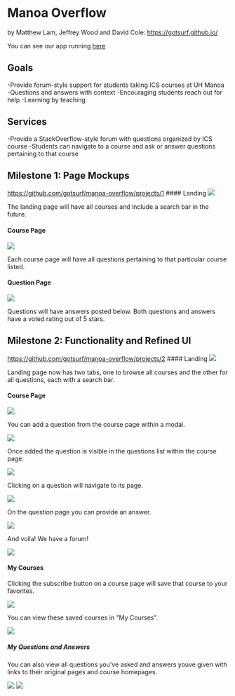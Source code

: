 # Manoa Overflow

by Matthew Lam, Jeffrey Wood and David Cole: https://gotsurf.github.io/

You can see our app running <a href='http://manoaoverflow.meteorapp.com/'>here</a>


## Goals

-Provide forum-style support for students taking ICS courses at UH Manoa
-Questions and answers with context
-Encouraging students reach out for help
-Learning by teaching

## Services

-Provide a StackOverflow-style forum with questions organized by ICS course
-Students can navigate to a course and ask or answer questions pertaining to that course

## Milestone 1: Page Mockups
<a href='https://github.com/gotsurf/manoa-overflow/projects/1'>
                            https://github.com/gotsurf/manoa-overflow/projects/1</a>
#### Landing

<img src='app/public/images/m1/landing.png'/>

The landing page will have all courses and include a search bar in the future.

#### Course Page

<img src='app/public/images/m1/course.png'/>

Each course page will have all questions pertaining to that particular course listed.

#### Question Page

<img src='app/public/images/m1/question.png'/>

Questions will have answers posted below. Both questions and answers have a voted rating out of 5 stars.

## Milestone 2: Functionality and Refined UI
<a href='https://github.com/gotsurf/manoa-overflow/projects/2'>
https://github.com/gotsurf/manoa-overflow/projects/2</a>
#### Landing

<img src='app/public/images/m2/Home.png'/>

Landing page now has two tabs, one to browse all courses and the other for all questions, each with a search bar.

#### Course Page

<img src='app/public/images/m2/Course1.png'/>

You can add a question from the course page within a modal.

<img src='app/public/images/m2/Course2.png'/>

Once added the question is visible in the questions list within the course page.

<img src='app/public/images/m2/Course3.png'/>

Clicking on a question will navigate to its page.

<img src='app/public/images/m2/Course4.png'/>

On the question page you can provide an answer.

<img src='app/public/images/m2/Course5.png'/>

And voila! We have a forum!

<img src='app/public/images/m2/Course6.png'/>

#### My Courses

Clicking the subscribe button on a course page will save that course to your favorites.

<img src='app/public/images/m2/Sub1.png'/>

You can view these saved courses in "My Courses".

<img src='app/public/images/m2/Sub2.png'/>

##### My Questions and Answers

You can also view all questions you've asked and answers youve given with links to their original pages and course homepages.

<img src='app/public/images/m2/Questions1.png'/>

<img src='app/public/images/m2/Answers.png'/>